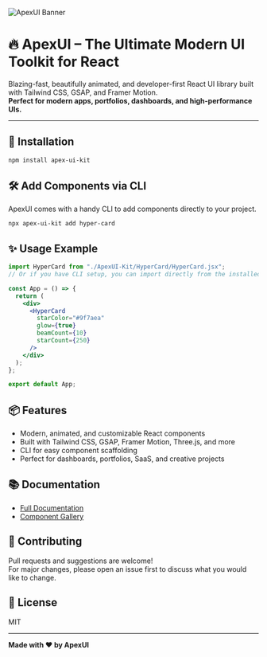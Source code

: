 ![ApexUI Banner](./public/assets/ApexUI-Beta.png)

# 🔥 ApexUI – The Ultimate Modern UI Toolkit for React

Blazing-fast, beautifully animated, and developer-first React UI library built with Tailwind CSS, GSAP, and Framer Motion.  
**Perfect for modern apps, portfolios, dashboards, and high-performance UIs.**

---

## 🚀 Installation

```bash
npm install apex-ui-kit
```

## 🛠️ Add Components via CLI

ApexUI comes with a handy CLI to add components directly to your project.

```bash
npx apex-ui-kit add hyper-card
```

## ✨ Usage Example

```jsx
import HyperCard from "./ApexUI-Kit/HyperCard/HyperCard.jsx";
// Or if you have CLI setup, you can import directly from the installed path

const App = () => {
  return (
    <div>
      <HyperCard
        starColor="#9f7aea"
        glow={true}
        beamCount={10}
        starCount={250}
      />
    </div>
  );
};

export default App;
```

## 📦 Features

- Modern, animated, and customizable React components
- Built with Tailwind CSS, GSAP, Framer Motion, Three.js, and more
- CLI for easy component scaffolding
- Perfect for dashboards, portfolios, SaaS, and creative projects

## 📚 Documentation

- [Full Documentation](https://apex-ui.in/components/docs/getting-started/installation/react-setup)
- [Component Gallery](https://apex-ui.in/components/glass-navbar)

## 🤝 Contributing

Pull requests and suggestions are welcome!  
For major changes, please open an issue first to discuss what you would like to change.

## 📄 License

MIT

---

**Made with ❤️ by ApexUI**
